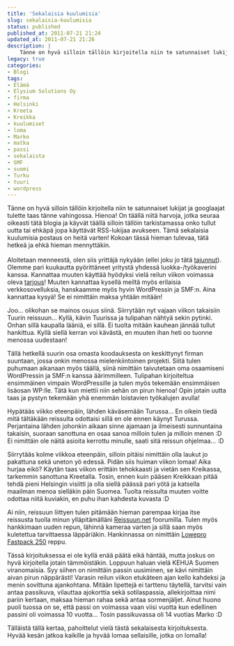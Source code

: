 ```yaml
---
title: 'Sekalaisia kuulumisia'
slug: sekalaisia-kuulumisia
status: published
published_at: 2011-07-21 21:24
updated_at: 2011-07-21 21:26
description: |
    Tänne on hyvä silloin tällöin kirjoitella niin te satunnaiset lukijat ja googlaajat tulette taas tänne vahingossa. Hienoa! On täällä niitä harvoja, jotka seuraa oikeasti tätä blogia ja käyvät täällä silloin tällöin tarkistamassa onko tullut uutta tai ehkäpä jopa käyttävät RSS-lukijaa avukseen. Tämä sekalaisia kuulumisia postaus on heitä varten! Kokoan tässä hieman tulevaa, tätä hetkeä ja… Jatka lukemista Sekalaisia kuulumisia
legacy: true
categories:
- Blogi
tags:
- Elämä
- Elysium Solutions Oy
- firma
- Helsinki
- Kreeta
- Kreikka
- kuulumiset
- loma
- Marko
- matka
- passi
- sekalaista
- SMF
- suomi
- Turku
- tuuri
- wordpress
---
```


<p>Tänne on hyvä silloin tällöin kirjoitella niin te satunnaiset lukijat ja googlaajat tulette taas tänne vahingossa. Hienoa! On täällä niitä harvoja, jotka seuraa oikeasti tätä blogia ja käyvät täällä silloin tällöin tarkistamassa onko tullut uutta tai ehkäpä jopa käyttävät RSS-lukijaa avukseen. Tämä sekalaisia kuulumisia postaus on heitä varten! Kokoan tässä hieman tulevaa, tätä hetkeä ja ehkä hieman mennyttäkin.<br />
<!--more--><br />
Aloitetaan menneestä, olen siis yrittäjä nykyään (ellei joku jo tätä <a title="Elysium Solutions Oy" href="https://markokaartinen.net/elysium-solutions-oy/">tajunnut</a>). Olemme pari kuukautta pyörittäneet yritystä yhdessä luokka-/työkaverini kanssa. Kannattaa muuten käyttää hyödyksi vielä reilun viikon voimassa oleva <a href="http://elysium.fi/ajankohtaista/">tarjous</a>! Muuten kannattaa kysellä meiltä myös erilaisia verkkosovelluksia, hanskaamme myös hyvin WordPressin ja SMF:n. Aina kannattaa kysyä! Se ei nimittäin maksa yhtään mitään!</p>
<p>Joo&#8230; olikohan se mainos osuus siinä. Siirrytään nyt vajaan viikon takaisiin Tuurin reissuun&#8230; Kyllä, kävin Tuurissa ja tulipahan nähtyä sekin pytinki. Onhan sillä kaupalla lääniä, ei sillä. Ei tuolta mitään kauhean jännää tullut hankittua. Kyllä siellä kerran voi kävästä, en muuten ihan heti oo tuonne menossa uudestaan!</p>
<p>Tällä hetkellä suurin osa omasta koodauksesta on keskittynyt firman suuntaan, jossa onkin menossa mielenkiintoinen projekti. Siitä tulen puhumaan aikanaan myös täällä, siinä nimittäin taivutetaan oma osaamiseni WordPressin ja SMF:n kanssa äärimmilleen. Tulipahan kirjoiteltua ensimmäinen vimpain WordPressille ja tulen myös tekemään ensimmäisen lisäosan WP:lle. Tätä kun miettii niin sehän on pirun hienoa! Opin jotain uutta taas ja pystyn tekemään yhä enemmän loistavien työkalujen avulla!</p>
<p>Hypätääs viikko eteenpäin, lähden käväsemään Turussa&#8230; En oikein tiedä mitä tältäkään reissulta odottaisi sillä en ole ennen käynyt Turussa. Perjantaina lähden johonkin aikaan sinne ajamaan ja ilmeisesti sunnuntaina takaisin, suoraan sanottuna en osaa sanoa milloin tulen ja milloin menen :D Ei nimittäin ole näitä asioita kerrottu minulle, saati sitä reissun ohjelmaa&#8230; :D</p>
<p>Siirrytääs kolme viikkoa eteenpäin, silloin pitäisi nimittäin olla laukut jo pakattuna sekä uneton yö edessä. Pidän siis huiman viikon lomaa! Aika hurjaa eikö? Käytän taas viikon erittäin tehokkaasti ja vietän sen Kreikassa, tarkemmin sanottuna Kreetalla. Tosin, ennen kuin pääsen Kreikkaan pitää tehdä pieni Helsingin visiitti ja olla siellä päässä pari yötä ja katsella maailman menoa sielläkin päin Suomea. Tuolta reissulta muuten voitte odottaa niitä kuviakin, en puhu ihan kahdesta kuvasta :D</p>
<p>Ai niin, reissuun liittyen tulen pitämään hieman parempaa kirjaa itse reissusta tuolla minun ylläpitämälläni <a href="http://reissuun.net">Reissuun.net</a> foorumilla. Tulen myös hankkimaan uuden repun, lähinnä kameraa varten ja sillä saan myös kuletettua tarvittaessa läppäriäkin. Hankinnassa on nimittäin <a href="http://products.lowepro.com/product/Fastpack-250,2086.htm" target="_blank">Lowepro Fastpack 250</a> reppu.</p>
<p>Tässä kirjoituksessa ei ole kyllä enää päätä eikä häntää, mutta joskus on hyvä kirjoitella jotain tämmöistäkin. Loppuun haluan vielä KEHUA Suomen viranomaisia. Syy siihen on nimittäin passin uusiminen, se kävi nimittäin aivan pirun näppärästi! Varasin reilun viikon etukäteen ajan kello kahdeksi ja menin sovittuna ajankohtana. Mitään lipettejä ei tarttenu täytellä, tarvitsi vain antaa passikuva, vilauttaa ajokorttia sekä sotilaspassia, allekirjoittaa nimi pariin kertaan, maksaa hieman rahaa sekä antaa sormenjäljet. Ainut huono puoli tuossa on se, että passi on voimassa vaan viisi vuotta kun edellinen passini oli voimassa 10 vuotta&#8230; Tosin passikuvassa oli 14 vuotias Marko :D</p>
<p>Tälläistä tällä kertaa, pahoittelut vielä tästä sekalaisesta kirjoituksesta. Hyvää kesän jatkoa kaikille ja hyvää lomaa sellaisille, jotka on lomalla!</p>